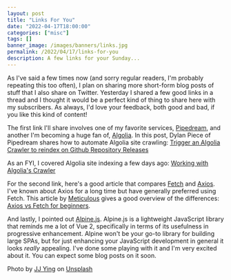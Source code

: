 ```yaml
---
layout: post
title: "Links For You"
date: "2022-04-17T18:00:00"
categories: ["misc"]
tags: []
banner_image: /images/banners/links.jpg
permalink: /2022/04/17/links-for-you
description: A few links for your Sunday...
---
```


As I've said a few times now (and sorry regular readers, I'm probably repeating this too often), I plan on sharing more short-form blog posts of stuff that I also share on Twitter. Yesterday I shared a few good links in a thread and I thought it would be a perfect kind of thing to share here with my subscribers. As always, I'd love your feedback, both good and bad, if you like this kind of content!

The first link I'll share involves one of my favorite services, [Pipedream](https://pipedream.com), and another I'm becoming a huge fan of, [Algolia](https://algolia.com). In this post, Dylan Piece of Pipedream shares how to automate Algolia site crawling: [Trigger an Algolia Crawler to reindex on Github Repository Releases](https://pipedream.com/blog/reindex-algolia-on-github-releases/)

As an FYI, I covered Algolia site indexing a few days ago: [Working with Algolia's Crawler](https://www.raymondcamden.com/2022/03/04/working-with-algolias-crawler)

For the second link, here's a good article that compares [Fetch](https://developer.mozilla.org/en-US/docs/Web/API/Fetch_API) and [Axios](https://axios-http.com/). I've known about Axios for a long time but have generally preferred using Fetch. This article by [Meticulous](https://meticulous.ai/) gives a good overview of the differences: [Axios vs Fetch for beginners](https://meticulous.ai/blog/fetch-vs-axios/).

And lastly, I pointed out [Alpine.js](https://alpinejs.dev/). Alpine.js is a lightweight JavaScript library that reminds me a lot of Vue 2, specifically in terms of its usefulness in progressive enhancement. Alpine won't be your go-to library for building large SPAs, but for just enhancing your JavaScript development in general it looks *really* appealing. I've done some playing with it and I'm very excited about it. You can expect some blog posts on it soon.

Photo by <a href="https://unsplash.com/@jjying?utm_source=unsplash&utm_medium=referral&utm_content=creditCopyText">JJ Ying</a> on <a href="https://unsplash.com/s/photos/links?utm_source=unsplash&utm_medium=referral&utm_content=creditCopyText">Unsplash</a>
  